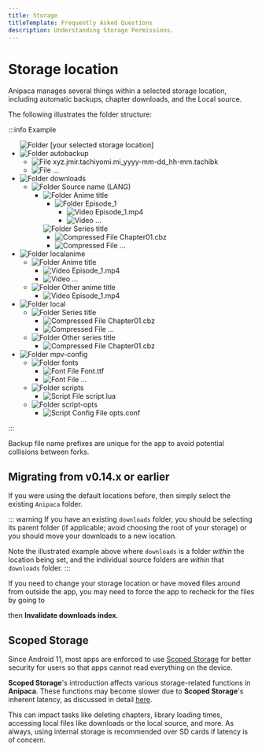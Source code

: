 ```yaml
---
title: Storage
titleTemplate: Frequently Asked Questions
description: Understanding Storage Permissions.
---
```


# Storage location

Anipaca manages several things within a selected storage location, including automatic backups, chapter downloads, and the Local source.

The following illustrates the folder structure:

:::info Example
<div class="tree">
  <ul>
    <img src="/img/folder.svg" alt="Folder" class="tree-icon icon-folder">
    <span class="folder root">[your selected storage location]</span>
    <li>
      <img src="/img/folder.svg" alt="Folder" class="tree-icon icon-folder">
      <span class="folder main">autobackup</span>
      <ul>
        <li>
          <img src="/img/tachiyomi-book.png" alt="File" class="tree-icon icon-tachiyomi">
          <span class="file jpg">xyz.jmir.tachiyomi.mi_yyyy-mm-dd_hh-mm<span class="file-extension">.tachibk</span></span>
        </li>
        <li>
          <img src="/img/tachiyomi-book.png" alt="File" class="tree-icon icon-tachiyomi">
          <span>...</span>
        </li>
      </ul>
    </li>
    <li>
      <img src="/img/folder.svg" alt="Folder" class="tree-icon icon-folder">
      <span class="folder main">downloads</span>
      <ul>
        <li>
          <img src="/img/folder.svg" alt="Folder" class="tree-icon icon-folder">
          <span class="folder dynamic">Source name (LANG)</span>
            <ul>
              <li>
                <img src="/img/folder.svg" alt="Folder" class="tree-icon icon-folder">
                <span class="folder dynamic">Anime title</span>
                <ul>
                  <li>
                    <img src="/img/folder.svg" alt="Folder" class="tree-icon icon-folder">
                    <span class="file mp4">Episode_1</span>
                    <ul>
                      <li>
                        <img src="/img/video.svg" alt="Video" class="tree-icon icon-video">
                        <span class="file mp4">Episode_1<span class="file-extension">.mp4</span></span>
                      </li>
                      <li>
                        <img src="/img/video.svg" alt="Video" class="tree-icon icon-cbz">
                        <span class="file mp4">...</span>
                      </li>
                    </ul>
                  </li>
                </ul>
                <img src="/img/folder.svg" alt="Folder" class="tree-icon icon-folder">
                <span class="folder dynamic">Series title</span>
                <ul>
                  <li>
                    <img src="/img/zip.svg" alt="Compressed File" class="tree-icon icon-cbz">
                    <span class="file cbz">Chapter01<span class="file-extension">.cbz</span></span>
                  </li>
                  <li>
                    <img src="/img/zip.svg" alt="Compressed File" class="tree-icon icon-cbz">
                    <span class="file cbz">...</span>
                  </li>
                </ul>
              </li>
            </ul>
        </li>
      </ul>
    </li>
    <li>
      <img src="/img/folder.svg" alt="Folder" class="tree-icon icon-folder">
      <span class="folder main">localanime</span>
      <ul>
        <li>
          <img src="/img/folder.svg" alt="Folder" class="tree-icon icon-folder">
          <span class="folder dynamic">Anime title</span>
          <ul>
            <li>
              <img src="/img/video.svg" alt="Video" class="tree-icon icon-video">
              <span class="file mp4">Episode_1<span class="file-extension">.mp4</span></span>
            </li>
            <li>
              <img src="/img/video.svg" alt="Video" class="tree-icon icon-mp4">
              <span class="file mp4">...</span>
            </li>
          </ul>
        </li>
        <li>
          <img src="/img/folder.svg" alt="Folder" class="tree-icon icon-folder">
          <span class="folder dynamic">Other anime title</span>
          <ul>
            <li>
              <img src="/img/video.svg" alt="Video" class="tree-icon icon-video">
              <span class="file mp4">Episode_1<span class="file-extension">.mp4</span></span>
            </li>
          </ul>
        </li>
      </ul>
    </li>
    <li>
      <img src="/img/folder.svg" alt="Folder" class="tree-icon icon-folder">
      <span class="folder main">local</span>
      <ul>
        <li>
          <img src="/img/folder.svg" alt="Folder" class="tree-icon icon-folder">
          <span class="folder dynamic">Series title</span>
          <ul>
            <li>
              <img src="/img/zip.svg" alt="Compressed File" class="tree-icon icon-cbz">
              <span class="file cbz">Chapter01<span class="file-extension">.cbz</span></span>
            </li>
            <li>
              <img src="/img/zip.svg" alt="Compressed File" class="tree-icon icon-cbz">
              <span class="file cbz">...</span>
            </li>
          </ul>
        </li>
        <li>
          <img src="/img/folder.svg" alt="Folder" class="tree-icon icon-folder">
          <span class="folder dynamic">Other series title</span>
          <ul>
            <li>
              <img src="/img/zip.svg" alt="Compressed File" class="tree-icon icon-cbz">
              <span class="file cbz">Chapter01<span class="file-extension">.cbz</span></span>
            </li>
          </ul>
        </li>
      </ul>
    </li>
    <li>
      <img src="/img/folder.svg" alt="Folder" class="tree-icon icon-folder">
      <span class="folder main">mpv-config</span>
      <ul>
        <li>
          <img src="/img/folder.svg" alt="Folder" class="tree-icon icon-folder">
          <span class="folder main">fonts</span>
          <ul>
            <li>
              <img src="/img/zip.svg" alt="Font File" class="tree-icon icon-ttf">
              <span class="file ttf">Font<span class="file-extension">.ttf</span></span>
            </li>
            <li>
              <img src="/img/zip.svg" alt="Font File" class="tree-icon icon-ttf">
              <span class="file ttf">...</span>
            </li>
          </ul>
        </li>
        <li>
          <img src="/img/folder.svg" alt="Folder" class="tree-icon icon-folder">
          <span class="folder main">scripts</span>
          <ul>
            <li>
              <img src="/img/file.svg" alt="Script File" class="tree-icon icon-script">
              <span class="file lua">script<span class="file-extension">.lua</span></span>
            </li>
          </ul>
        </li>
        <li>
          <img src="/img/folder.svg" alt="Folder" class="tree-icon icon-folder">
          <span class="folder main">script-opts</span>
          <ul>
            <li>
              <img src="/img/file.svg" alt="Script Config File" class="tree-icon icon-conf">
              <span class="file conf">opts<span class="file-extension">.conf</span></span>
            </li>
          </ul>
        </li>
      </ul>
    </li>
  </ul>
</div>
:::

Backup file name prefixes are unique for the app to avoid potential collisions between forks.

## Migrating from v0.14.x or earlier

If you were using the default locations before, then simply select the existing `Anipaca` folder.

::: warning
If you have an existing `downloads` folder, you should be selecting its parent folder (if applicable; avoid choosing the root of your storage) or you should move your downloads to a new location.

Note the illustrated example above where `downloads` is a folder _within_ the location being set, and the individual source folders are _within_ that `downloads` folder.
:::

If you need to change your storage location or have moved files around from outside the app, you may need to force the app to recheck for the files by going to <nav to="advanced"> then **Invalidate downloads index**.

# Scoped Storage

Since Android 11, most apps are enforced to use [Scoped Storage](https://developer.android.com/about/versions/11/privacy/storage) for better security for users so that apps cannot read everything on the device.

**Scoped Storage**'s introduction affects various storage-related functions in **Anipaca**.
These functions may become slower due to **Scoped Storage**'s inherent latency, as discussed in detail [here](https://www.xda-developers.com/android-q-storage-access-framework-scoped-storage/).

This can impact tasks like deleting chapters, library loading times, accessing local files like downloads or the local source, and more. As always, using internal storage is recommended over SD cards if latency is of concern.

<style scoped>
  @import "../../.vitepress/theme/styles/tree.styl"
</style>
